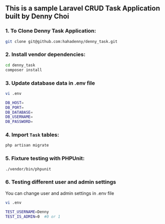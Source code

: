 ##  This is a sample Laravel CRUD Task Application built by Denny Choi


### 1. To Clone Denny Task Application:

```bash
git clone git@github.com:hahadenny/denny_task.git
```

### 2. Install vendor dependencies:

```bash
cd denny_task
composer install
```

### 3. Update database data in .env file

```bash
vi .env

DB_HOST=
DB_PORT=
DB_DATABASE=
DB_USERNAME=
DB_PASSWORD=
```

### 4. Import `Task` tables:

```bash
php artisan migrate
```

### 5. Fixture testing with PHPUnit:

```bash
./vendor/bin/phpunit
```

### 6. Testing different user and admin settings

You can change user and admin settings in .env file

```bash
vi .env

TEST_USERNAME=Denny
TEST_IS_ADMIN=0  #0 or 1
```
